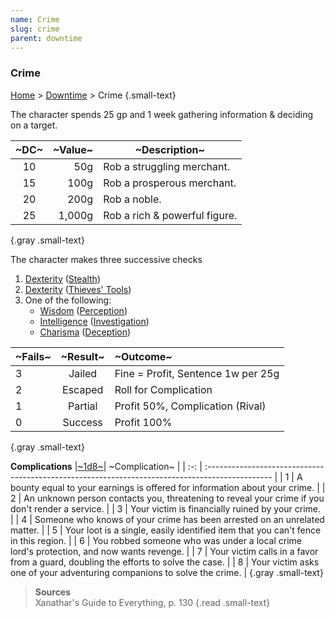 ```yaml
---
name: Crime
slug: crime
parent: downtime
---
```

### Crime
[Home](dm-operations-center) > [Downtime](downtime) > Crime {.small-text}

The character spends 25 gp and 1 week gathering information & deciding on a target.

| ~DC~ | ~Value~ | ~Description~                 |
| :--: | ------: | ----------------------------- |
|  10  |     50g | Rob a struggling merchant.    |
|  15  |    100g | Rob a prosperous merchant.    |
|  20  |    200g | Rob a noble.                  |
|  25  |  1,000g | Rob a rich & powerful figure. |
{.gray .small-text}

The character makes three successive checks 
1. [Dexterity](dexterity) ([Stealth](stealth))
2. [Dexterity](dexterity) ([Thieves' Tools](/item/thieves-tools))
3. One of the following:
    - [Wisdom](wisdom) ([Perception](perception))
    - [Intelligence](intelligence) ([Investigation](investigation))
    - [Charisma](charisma) ([Deception](deception))

| ~Fails~ | ~Result~ | ~Outcome~                          |
| :------ | :------: | :--------------------------------- |
| 3       |  Jailed  | Fine = Profit, Sentence 1w per 25g |
| 2       | Escaped  | Roll for Complication              |
| 1       | Partial  | Profit 50%, Complication (Rival)   |
| 0       | Success  | Profit 100%                        |
{.gray .small-text}

**Complications**
|[~1d8~](/roll/1d8)| ~Complication~ |
| :-: | :---------------------------------------------------------------------------------------------- |
|  1  | A bounty equal to your earnings is offered for information about your crime.                    |
|  2  | An unknown person contacts you, threatening to reveal your crime if you don't render a service. |
|  3  | Your victim is financially ruined by your crime.                                                |
|  4  | Someone who knows of your crime has been arrested on an unrelated matter.                       |
|  5  | Your loot is a single, easily identified item that you can't fence in this region.              |
|  6  | You robbed someone who was under a local crime lord's protection, and now wants revenge.        |
|  7  | Your victim calls in a favor from a guard, doubling the efforts to solve the case.              |
|  8  | Your victim asks one of your adventuring companions to solve the crime.                         |
{.gray .small-text}

> **Sources** <br/>
> Xanathar's Guide to Everything, p. 130
{.read .small-text}